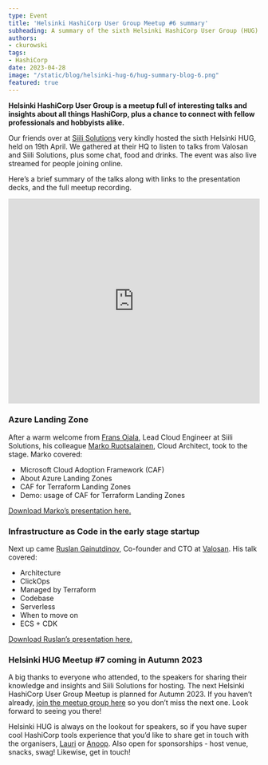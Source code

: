```yaml
---
type: Event
title: 'Helsinki HashiCorp User Group Meetup #6 summary'
subheading: A summary of the sixth Helsinki HashiCorp User Group (HUG) including presentations on Infrastructure as Code in early stage startups and Azure Landing Zone.
authors:
- ckurowski
tags:
- HashiCorp
date: 2023-04-28
image: "/static/blog/helsinki-hug-6/hug-summary-blog-6.png"
featured: true
---
```

**Helsinki HashiCorp User Group is a meetup full of interesting talks and insights about all things HashiCorp, plus a chance to connect with fellow professionals and hobbyists alike.**

Our friends over at [Siili Solutions](https://www.siili.com/fi/) very kindly hosted the sixth Helsinki HUG, held on 19th April. We gathered at their HQ to listen to talks from Valosan and Siili Solutions, plus some chat, food and drinks. The event was also live streamed for people joining online.

Here’s a brief summary of the talks along with links to the presentation decks, and the full meetup recording.

<iframe width="100%" height="410" src="https://www.youtube.com/embed/NhIyeSYTI1w" title="YouTube video player" frameborder="0" allow="accelerometer; autoplay; clipboard-write; encrypted-media; gyroscope; picture-in-picture; web-share" allowfullscreen></iframe>

### Azure Landing Zone

After a warm welcome from [Frans Ojala](https://www.linkedin.com/in/frans-ojala-1093b0109/), Lead Cloud Engineer at Siili Solutions, his colleague [Marko Ruotsalainen](https://www.linkedin.com/in/marko-ruotsalainen-31958361/), Cloud Architect, took to the stage. Marko covered:

- Microsoft Cloud Adoption Framework (CAF)
- About Azure Landing Zones
- CAF for Terraform Landing Zones
- Demo: usage of CAF for Terraform Landing Zones

[Download Marko’s presentation here.](https://drive.google.com/file/d/1GT3fjQF3_giFofemuz4gdPZzTU9423Dw/view?usp=share_link)

### Infrastructure as Code in the early stage startup

Next up came [Ruslan Gainutdinov](https://www.linkedin.com/in/ruslanfg/), Co-founder and CTO at [Valosan](https://valosan.com/). His talk covered:

- Architecture
- ClickOps
- Managed by Terraform
- Codebase
- Serverless
- When to move on
- ECS + CDK

[Download Ruslan’s presentation here.](https://drive.google.com/file/d/1IPes5RBGruYN2ZqWVelUK2f-C7pQkYUZ/view?usp=share_link)

### **Helsinki HUG Meetup #7 coming in Autumn 2023**

A big thanks to everyone who attended, to the speakers for sharing their knowledge and insights and Siili Solutions for hosting. The next Helsinki HashiCorp User Group Meetup is planned for Autumn 2023. If you haven’t already, [join the meetup group here](https://www.meetup.com/helsinki-hashicorp-user-group/) so you don’t miss the next one. Look forward to seeing you there!

Helsinki HUG is always on the lookout for speakers, so if you have super cool HashiCorp tools experience that you’d like to share get in touch with the organisers, [Lauri](https://www.linkedin.com/in/lauri-suomalainen/) or [Anoop](https://www.linkedin.com/in/anoopvijayan/). Also open for sponsorships - host venue, snacks, swag! Likewise, get in touch!
